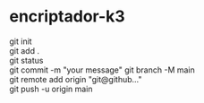 # encriptador-k3
git init <br>
git add . <br>
git status <br>
git commit -m "your message"
git branch -M main <br>
git remote add origin "git@github..." <br>
git push -u origin main <br>
